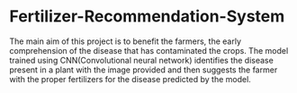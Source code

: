 # Fertilizer-Recommendation-System

The main aim of this project is to benefit the farmers, the early comprehension of the disease that has contaminated the crops. The model trained using CNN(Convolutional neural network) identifies the disease present in a plant with the image provided and then suggests the farmer with the proper fertilizers  for the disease predicted by the model.
